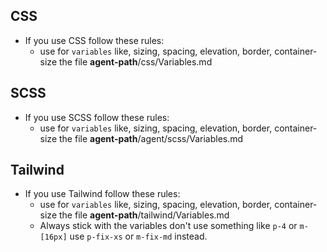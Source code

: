 ## CSS

- If you use CSS follow these rules:
    - use for `variables` like, sizing, spacing, elevation, border, container-size the file **agent-path**/css/Variables.md

## SCSS

- If you use SCSS follow these rules:
    - use for `variables` like, sizing, spacing, elevation, border, container-size the file **agent-path**/agent/scss/Variables.md

## Tailwind

- If you use Tailwind follow these rules:
    - use for `variables` like, sizing, spacing, elevation, border, container-size the file **agent-path**/tailwind/Variables.md
    - Always stick with the variables don't use something like `p-4` or `m-[16px]` use `p-fix-xs` or `m-fix-md` instead.
